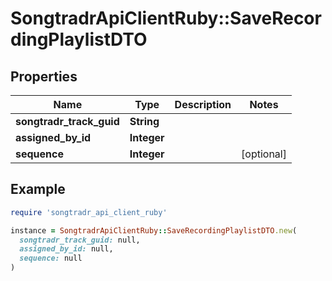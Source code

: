 # SongtradrApiClientRuby::SaveRecordingPlaylistDTO

## Properties

| Name | Type | Description | Notes |
| ---- | ---- | ----------- | ----- |
| **songtradr_track_guid** | **String** |  |  |
| **assigned_by_id** | **Integer** |  |  |
| **sequence** | **Integer** |  | [optional] |

## Example

```ruby
require 'songtradr_api_client_ruby'

instance = SongtradrApiClientRuby::SaveRecordingPlaylistDTO.new(
  songtradr_track_guid: null,
  assigned_by_id: null,
  sequence: null
)
```

